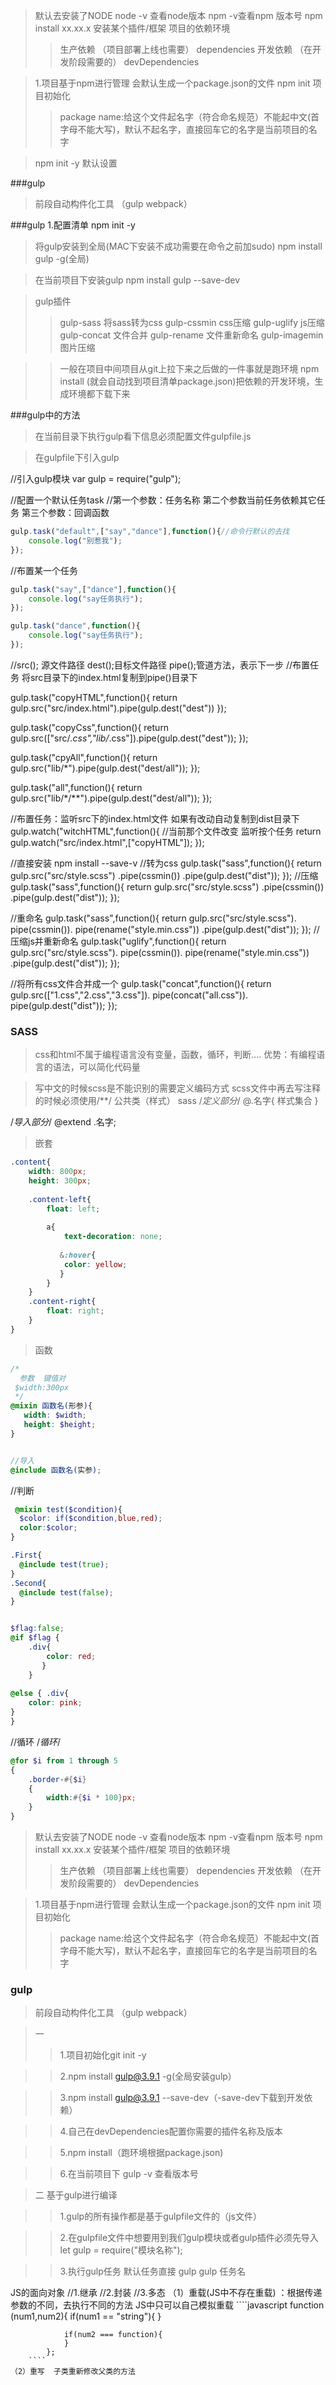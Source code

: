 >默认去安装了NODE
>node -v 查看node版本
>npm -v查看npm 版本号
>npm install xx.xx.x  安装某个插件/框架
>项目的依赖环境
>>生产依赖   （项目部署上线也需要）  dependencies
>>开发依赖   （在开发阶段需要的）  devDependencies

>1.项目基于npm进行管理  会默认生成一个package.json的文件
>npm init  项目初始化
>>package name:给这个文件起名字（符合命名规范）不能起中文(首字母不能大写)，默认不起名字，直接回车它的名字是当前项目的名字

>npm init -y 默认设置


###gulp
>前段自动构件化工具  （gulp  webpack）

###gulp
1.配置清单
npm init -y   
>将gulp安装到全局(MAC下安装不成功需要在命令之前加sudo)
npm install gulp -g(全局)

>在当前项目下安装gulp
npm install gulp --save-dev

>gulp插件
>>gulp-sass  将sass转为css
>>gulp-cssmin  css压缩
>>gulp-uglify  js压缩
>>gulp-concat  文件合并
>>gulp-rename   文件重新命名
>>gulp-imagemin  图片压缩


>>一般在项目中间项目从git上拉下来之后做的一件事就是跑环境
>> npm  install (就会自动找到项目清单package.json)把依赖的开发环境，生成环境都下载下来

###gulp中的方法
>在当前目录下执行gulp看下信息必须配置文件gulpfile.js

>在gulpfile下引入gulp

//引入gulp模块
var gulp = require("gulp");

//配置一个默认任务task
//第一个参数：任务名称   第二个参数当前任务依赖其它任务   第三个参数：回调函数
````javascript
gulp.task("default",["say","dance"],function(){//命令行默认的去找
	console.log("别惹我");
});
````

//布置某一个任务
```javascript
gulp.task("say",["dance"],function(){
	console.log("say任务执行");
});

gulp.task("dance",function(){
	console.log("say任务执行");
});
```



//src(); 源文件路径 dest();目标文件路径  pipe();管道方法，表示下一步
//布置任务  将src目录下的index.html复制到pipe()目录下


gulp.task("copyHTML",function(){
	return gulp.src("src/index.html").pipe(gulp.dest("dest"))
});

gulp.task("copyCss",function(){
	return gulp.src(["src/*.css","lib/*.css"]).pipe(gulp.dest("dest"));
});

gulp.task("cpyAll",function(){
	return gulp.src("lib/*").pipe(gulp.dest("dest/all"));
});

gulp.task("all",function(){
	return gulp.src("lib/*/**").pipe(gulp.dest("dest/all"));
});

//布置任务：监听src下的index.html文件 如果有改动自动复制到dist目录下
gulp.watch("witchHTML",function(){
	//当前那个文件改变  监听按个任务
	return gulp.watch("src/index.html",["copyHTML"]);
});



//直接安装  npm install --save-v 
//转为css
gulp.task("sass",function(){
	return gulp.src("src/style.scss")
	.pipe(cssmin())
	.pipe(gulp.dest("dist"));
});
//压缩
gulp.task("sass",function(){
	return gulp.src("src/style.scss")
	.pipe(cssmin())
	.pipe(gulp.dest("dist"));
});

//重命名
gulp.task("sass",function(){
	return gulp.src("src/style.scss").
	pipe(cssmin()).
	pipe(rename("style.min.css"))
	.pipe(gulp.dest("dist"));
});
//压缩js并重新命名
gulp.task("uglify",function(){
	return gulp.src("src/style.scss").
	pipe(cssmin()).
	pipe(rename("style.min.css"))
	.pipe(gulp.dest("dist"));
});

//将所有css文件合并成一个
gulp.task("concat",function(){
	return gulp.src(["1.css","2.css","3.css"]).
	pipe(concat("all.css")).
	pipe(gulp.dest("dist"));
});



### SASS

> css和html不属于编程语言没有变量，函数，循环，判断....
> 优势：有编程语言的语法，可以简化代码量

> 写中文的时候scss是不能识别的需要定义编码方式
> scss文件中再去写注释的时候必须使用/**/
> 公共类（样式）
> sass
> /*定义部分*/
> @.名字{
> 样式集合
> }

/*导入部分*/
@extend .名字;

> 嵌套

```scss
.content{
    width: 800px;
    height: 300px;
    
    .content-left{
        float: left;
        
        a{
            text-decoration: none;
            
           &:hover{
            color: yellow;
           }
        }  
    }
    .content-right{
        float: right;
    }
}    
```

> 函数

```scss
/*
  参数  键值对
 $width:300px
 */
@mixin 函数名(形参){
   width: $width;
   height: $height; 
}


//导入
@include 函数名(实参);
```

//判断

```scss
 @mixin test($condition){
  $color: if($condition,blue,red);
  color:$color;
}

.First{
  @include test(true);
}
.Second{
  @include test(false);
}


$flag:false;
@if $flag {
    .div{
        color: red;
       }
    }
    
@else { .div{
    color: pink;
}
}
```

//循环
/*循环*/

```scss
@for $i from 1 through 5
{
    .border-#{$i}
    {
        width:#{$i * 100}px;
    }
}
```



> 默认去安装了NODE
> node -v 查看node版本
> npm -v查看npm 版本号
> npm install xx.xx.x  安装某个插件/框架
> 项目的依赖环境
>
> > 生产依赖   （项目部署上线也需要）  dependencies
> > 开发依赖   （在开发阶段需要的）  devDependencies

> 1.项目基于npm进行管理  会默认生成一个package.json的文件
> npm init  项目初始化
>
> > package name:给这个文件起名字（符合命名规范）不能起中文(首字母不能大写)，默认不起名字，直接回车它的名字是当前项目的名字

### gulp

> 前段自动构件化工具  （gulp  webpack）

> 一
>
> > 1.项目初始化git init -y

> > 2.npm install gulp@3.9.1 -g(全局安装gulp）

> > 3.npm install gulp@3.9.1 --save-dev（-save-dev下载到开发依赖）

> > 4.自己在devDependencies配置你需要的插件名称及版本

> > 5.npm install（跑环境根据package.json)

> > 6.在当前项目下 gulp -v 查看版本号

> 二  基于gulp进行编译

> > 1.gulp的所有操作都是基于gulpfile文件的（js文件）

> > 2.在gulpfile文件中想要用到我们gulp模块或者gulp插件必须先导入
> > let gulp = require("模块名称");

> > 3.执行gulp任务  默认任务直接 gulp   gulp 任务名



JS的面向对象
//1.继承
//2.封装
//3.多态
    （1）重载(JS中不存在重载) ：根据传递参数的不同，去执行不同的方法
        JS中只可以自己模拟重载
        ````javascript
            function (num1,num2){
                if(num1 == "string"){
                }
                

```
            if(num2 === function){
            }
        };
    ````
（2）重写  子类重新修改父类的方法
```




